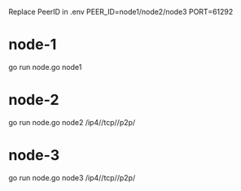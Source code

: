 Replace PeerID in .env
PEER_ID=node1/node2/node3
PORT=61292


# node-1
go run node.go node1

# node-2
go run node.go node2 /ip4/<ip>/tcp/<port>/p2p/<peerID>

# node-3
go run node.go node3 /ip4/<ip>/tcp/<port>/p2p/<peerID>
